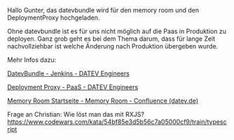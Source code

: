 Hallo Gunter, das datevbundle wird für den memory room und den DeploymentProxy hochgeladen.

Ohne datevbundle ist es für uns nicht möglich auf die Paas in Produktion zu deployen. Ganz grob geht es bei dem Thema darum, dass für lange Zeit nachvollziehbar ist welche Änderung nach Produktion übergeben wurde.

Mehr Infos dazu:

[DatevBundle - Jenkins - DATEV Engineers](https://confluence.datev.de/display/JEN/DatevBundle "https://confluence.datev.de/display/jen/datevbundle")

[Deployment Proxy - PaaS - DATEV Engineers](https://confluence.datev.de/display/PAAS/Deployment+Proxy "https://confluence.datev.de/display/paas/deployment+proxy")

[Memory Room Startseite - Memory Room - Confluence (datev.de)](https://confluence.datev.de/display/MRAZU/Memory+Room+Startseite "https://confluence.datev.de/display/mrazu/memory+room+startseite")




Frage an Christian: Wie löst man das mit RXJS?
https://www.codewars.com/kata/54bf85e3d5b56c7a05000cf9/train/typescript